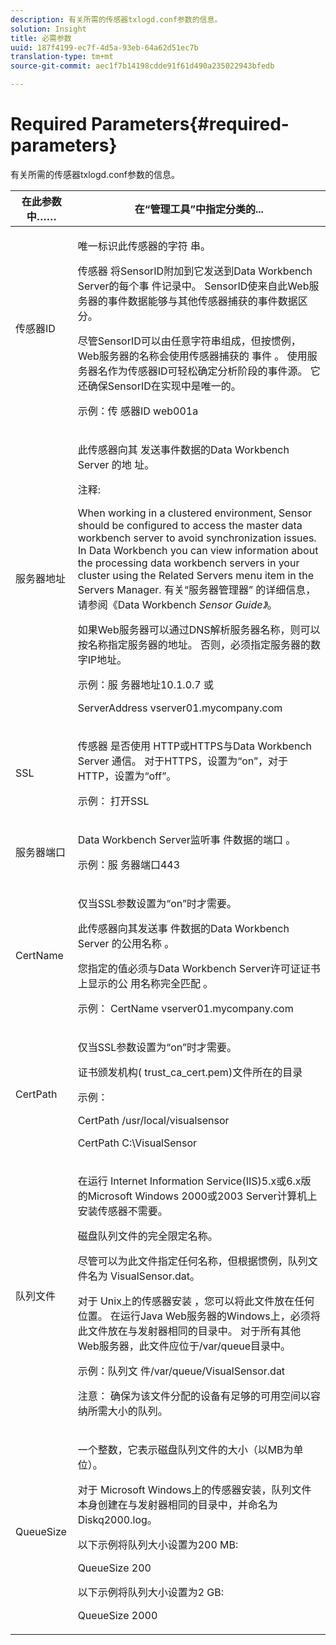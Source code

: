 ```yaml
---
description: 有关所需的传感器txlogd.conf参数的信息。
solution: Insight
title: 必需参数
uuid: 187f4199-ec7f-4d5a-93eb-64a62d51ec7b
translation-type: tm+mt
source-git-commit: aec1f7b14198cdde91f61d490a235022943bfedb

---
```



# Required Parameters{#required-parameters}

有关所需的传感器txlogd.conf参数的信息。

<table id="table_69CFE10A3707403F9793137B128E706A"> 
 <thead> 
  <tr> 
   <th colname="col1" class="entry"> 在此参数中…… </th> 
   <th colname="col2" class="entry"> 在“管理工具”中指定分类的... </th> 
  </tr> 
 </thead>
 <tbody> 
  <tr> 
   <td colname="col1"> 传感器ID </td> 
   <td colname="col2"> <p>唯一标识此传感器的字符 <span class="wintitle"> 串</span>。 </p> <p> <span class="wintitle"> 传感器</span> 将SensorID附加到它发送到Data Workbench Server的每个事 <span class="keyword"> 件记录中</span>。 SensorID使来自此Web服务器的事件数据能够与其他传感器捕获的事件数据区 <span class="wintitle"> 分</span>。 </p> <p>尽管SensorID可以由任意字符串组成，但按惯例，Web服务器的名称会使用传感器捕获的 <span class="wintitle"> 事件</span> 。 使用服务器名作为传感器ID可轻松确定分析阶段的事件源。 它还确保SensorID在实现中是唯一的。 </p> <p>示例：传 <span class="filepath"> 感器ID web001a</span> </p> </td> 
  </tr> 
  <tr> 
   <td colname="col1"> 服务器地址 </td> 
   <td colname="col2"> <p>此传感器向其 <span class="keyword"> 发送事件数据的Data Workbench</span> Server <span class="wintitle"> 的地</span> 址。 </p> <p>注释:  <p>When working in a clustered environment, <span class="wintitle"> Sensor</span> should be configured to access the master <span class="keyword"> data workbench server</span> to avoid synchronization issues. In Data Workbench you can view information about the processing <span class="keyword"> data workbench servers</span> in your cluster using the Related Servers menu item in the <span class="wintitle"> Servers Manager</span>. 有关“服务器管理器” <span class="wintitle"> 的详细信息</span>，请参阅《Data Workbench <i><span class="keyword"> Sensor</span><span class="wintitle"> Guide》</span></i>。 </p> <p>如果Web服务器可以通过DNS解析服务器名称，则可以按名称指定服务器的地址。 否则，必须指定服务器的数字IP地址。 </p> <p>示例：服 <span class="filepath"> 务器地址10.1.0.7</span> 或 </p> <p> <span class="filepath"> ServerAddress vserver01.mycompany.com</span> </p> </p> </td> 
  </tr> 
  <tr> 
   <td colname="col1"> SSL </td> 
   <td colname="col2"> <p>传感器 <span class="wintitle"> 是否使用</span> HTTP或HTTPS与Data Workbench Server <span class="keyword"></span> 通信。 对于HTTPS，设置为“on”，对于HTTP，设置为“off”。 </p> <p>示例： <span class="filepath"> 打开SSL</span> </p> </td> 
  </tr> 
  <tr> 
   <td colname="col1"> 服务器端口 </td> 
   <td colname="col2"> <p>Data Workbench Server监听事 <span class="keyword"> 件数据的端口</span> 。 </p> <p>示例：服 <span class="filepath"> 务器端口443</span> </p> </td> 
  </tr> 
  <tr> 
   <td colname="col1"> CertName </td> 
   <td colname="col2"> <p>仅当SSL参数设置为“on”时才需要。 </p> <p>此传感器向其发送事 <span class="keyword"> 件数据的Data Workbench</span> Server <span class="wintitle"> 的公用名称</span> 。 </p> <p>您指定的值必须与Data Workbench Server许可证证书上显示的公 <span class="keyword"> 用名称完全匹配</span> 。 </p> <p>示例： <span class="filepath"> CertName vserver01.mycompany.com</span> </p> </td> 
  </tr> 
  <tr> 
   <td colname="col1"> CertPath </td> 
   <td colname="col2"> <p>仅当SSL参数设置为“on”时才需要。 </p> <p>证书颁发机构(<span class="filepath"> trust_ca_cert.pem</span>)文件所在的目录 </p> <p>示例： </p> <p> <span class="filepath"> CertPath /usr/local/visualsensor</span> </p> <p> <span class="filepath"> CertPath C:\VisualSensor</span> </p> </td> 
  </tr> 
  <tr> 
   <td colname="col1"> 队列文件 </td> 
   <td colname="col2"> <p>在运行 <span class="wintitle"></span> Internet Information Service(IIS)5.x或6.x版的Microsoft Windows 2000或2003 Server计算机上安装传感器不需要。 </p> <p>磁盘队列文件的完全限定名称。 </p> <p>尽管可以为此文件指定任何名称，但根据惯例，队列文件名为 <span class="filepath"> VisualSensor.dat</span>。 </p> <p>对于 <span class="wintitle"> Unix上的传感器安装</span> ，您可以将此文件放在任何位置。 在运行Java Web服务器的Windows上，必须将此文件放在与发射器相同的目录中。 对于所有其他Web服务器，此文件应位于/var/queue目录中。 </p> <p>示例：队列文 <span class="filepath"> 件/var/queue/VisualSensor.dat</span> </p> <p> <p>注意： 确保为该文件分配的设备有足够的可用空间以容纳所需大小的队列。 </p> </p> </td> 
  </tr> 
  <tr> 
   <td colname="col1"> QueueSize </td> 
   <td colname="col2"> <p>一个整数，它表示磁盘队列文件的大小（以MB为单位）。 </p> <p>对于 <span class="wintitle"> Microsoft</span> Windows上的传感器安装，队列文件本身创建在与发射器相同的目录中，并命名为 <span class="filepath"> Diskq2000.log</span>。 </p> <p>以下示例将队列大小设置为200 MB: </p> <p>QueueSize 200 </p> <p>以下示例将队列大小设置为2 GB: </p> <p>QueueSize 2000 </p> </td> 
  </tr> 
 </tbody> 
</table>

